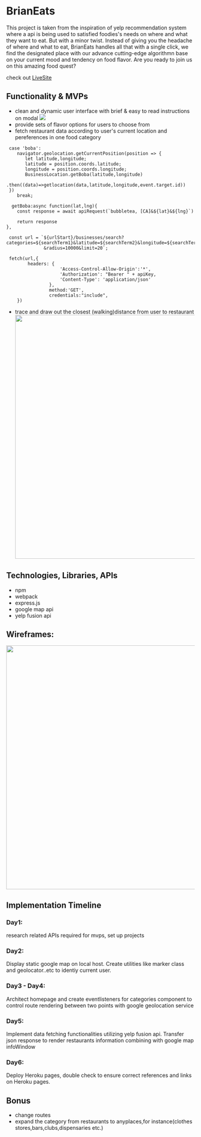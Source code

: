 # BrianEats
This project is taken from the inspiration of yelp recommendation system where a api is being used to satisfied foodies's
needs on where and what they want to eat. But with a minor twist. Instead of giving you the headache of where and what to eat, BrianEats handles all that with a single click, we find the designated place with our advance cutting-edge  algorithmn base on your current mood and tendency on food flavor. Are you ready to join us on this amazing food quest? 

check out <a href="https://brianeats.herokuapp.com/" target="_blank"> LiveSite </a>


<h2>Functionality & MVPs</h2>

- clean and dynamic user interface with brief & easy to read instructions on modal
![](https://github.com/Opengundumstyle/aa_javascript_project/blob/main/src/homepage.gif)
- provide sets of flavor options for users to choose from
- fetch restaurant data according to user's current location and pereferences in one food category  

```
 case 'boba':
    navigator.geolocation.getCurrentPosition(position => {
       let latitude,longitude;
       latitude = position.coords.latitude;  
       longitude = position.coords.longitude;
       BusinessLocation.getBoba(latitude,longitude)
       .then((data)=>getlocation(data,latitude,longitude,event.target.id))
 })
    break;
```
```
  getBoba:async function(lat,lng){
    const response = await apiRequest(`bubbletea, [CA]&${lat}&${lng}`)

    return response
},
```
```
 const url = `${urlStart}/businesses/search?categories=${searchTerm1}&latitude=${searchTerm2}&longitude=${searchTerm3}
              &radius=10000&limit=20`;
    
 fetch(url,{
        headers: { 
                    'Access-Control-Allow-Origin':'*',
                    'Authorization': "Bearer " + apiKey,
                    'Content-Type': 'application/json'
                },
                method:'GET',
                credentials:"include",
    }) 
```
  
- trace and draw out the closest (walking)distance from user to restaurant
  <img src="https://github.com/Opengundumstyle/aa_javascript_project/blob/main/src/BrianEatSnapShot.png" width="650px">

<h2>Technologies, Libraries, APIs</h2>

- npm
- webpack
- express.js
- google map api
- yelp fusion api

<h2> Wireframes:</h2>

 <img src="https://github.com/Opengundumstyle/aa_javascript_project/blob/main/user-interface.png" width="650px">
<h2>Implementation Timeline</h2>
<h3>Day1:</h3>
research related APIs required for mvps, set up projects
<h3>Day2:</h3>
Display static google map on local host. Create utilities like marker class and geolocator..etc  to identiy current user.
<h3>Day3 - Day4:</h3>
Architect homepage and create eventlisteners for categories component to control route rendering between two points with google geolocation service
<h3>Day5:</h3>
Implement data fetching functionalities utilizing yelp fusion api. Transfer json response to render restaurants information combining with google map infoWindow
<h3>Day6:</h3>
Deploy Heroku pages, double check to ensure correct references and links on Heroku pages.
<h2>Bonus</h2>

- change routes
- expand the category from restaurants to anyplaces,for instance(clothes stores,bars,clubs,dispensaries etc.)
